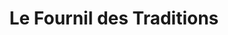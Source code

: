 ---
title: "Le Fournil des Traditions"
url: /lannemezan/le-fournil-des-traditions/
shop: boulangerie
---
